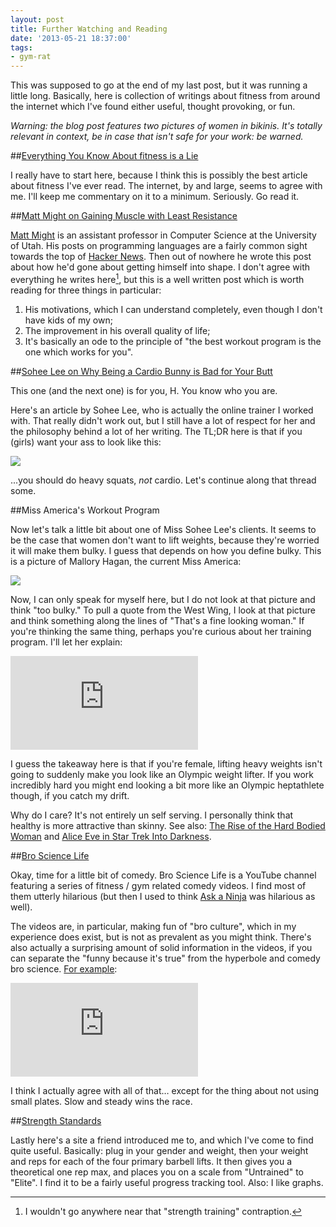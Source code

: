 ```yaml
---
layout: post
title: Further Watching and Reading
date: '2013-05-21 18:37:00'
tags:
- gym-rat
---
```


This was supposed to go at the end of my last post, but it was running a little long. Basically, here is collection of writings about fitness from around the internet which I've found either useful, thought provoking, or fun.

_Warning: the blog post features two pictures of women in bikinis. It's totally relevant in context, be in case that isn't safe for your work: be warned._

<!-- More -->

##[Everything You Know About fitness is a Lie](http://www.mensjournal.com/magazine/everything-you-know-about-fitness-is-a-lie-20120504)

I really have to start here, because I think this is possibly the best article about fitness I've ever read. The internet, by and large, seems to agree with me. I'll keep me commentary on it to a minimum. Seriously. Go read it.

##[Matt Might on Gaining Muscle with Least Resistance](http://matt.might.net/articles/hacking-strength/)

[Matt Might] is an assistant professor in Computer Science at the University of Utah. His posts on programming languages are a fairly common sight towards the top of [Hacker News]. Then out of nowhere he wrote this post about how he'd gone about getting himself into shape. I don't agree with everything he writes here[^n], but this is a well written post which is worth reading for three things in particular:

[Matt Might]: http://matt.might.net/

1. His motivations, which I can understand completely, even though I don't have kids of my own;
2. The improvement in his overall quality of life;
3. It's basically an ode to the principle of "the best workout program is the one which works for you".

[Hacker News]: http://news.ycombinator.com/

##[Sohee Lee on Why Being a Cardio Bunny is Bad for Your Butt](http://www.soheefit.com/cardio-bunny-stop-it-stop-it-now/)

This one (and the next one) is for you, H. You know who you are.

Here's an article by Sohee Lee, who is actually the online trainer I worked with. That really didn't work out, but I still have a lot of respect for her and the philosophy behind a lot of her writing. The TL;DR here is that if you (girls) want your ass to look like this:

![](http://images.harveynick.com/2013-05-21-further-watching-and-reading-sohee-lee.jpg)

...you should do heavy squats, _not_ cardio. Let's continue along that thread some.

##Miss America's Workout Program

Now let's talk a little bit about one of Miss Sohee Lee's clients. It seems to be the case that women don't want to lift weights, because they're worried it will make them bulky. I guess that depends on how you define bulky. This is a picture of Mallory Hagan, the current Miss America:

![](http://images.harveynick.com/2013-05-21-further-watching-and-reading-mallory-hagan.jpg)

Now, I can only speak for myself here, but I do not look at that picture and think "too bulky." To pull a quote from the West Wing, I look at that picture and think something along the lines of "That's a fine looking woman." If you're thinking the same thing, perhaps you're curious about her training program. I'll let her explain:

<div>
<div class="videoWrapper">
<iframe src="https://www.youtube.com/embed/NfnyBOpCZOU" frameborder="0" allowfullscreen></iframe>
</div>
</div>

I guess the takeaway here is that if you're female, lifting heavy weights isn't going to suddenly make you look like an Olympic weight lifter. If you work incredibly hard you might end looking a bit more like an Olympic heptathlete though, if you catch my drift.

Why do I care? It's not entirely un self serving. I personally think that healthy is more attractive than skinny. See also: [The Rise of the Hard Bodied Woman] and [Alice Eve in Star Trek Into Darkness].

[The Rise of the Hard Bodied Woman]: http://www.bodbot.com/Blog/Rise_of_the_Hardbodied_Woman.html
[Alice Eve in Star Trek Into Darkness]: http://i2.cdnds.net/13/12/618x335/movies_star-trek-into-darkness.jpg

##[Bro Science Life](http://www.youtube.com/channel/UCduKuJToxWPizJ7I2E6n1kA)

Okay, time for a little bit of comedy. Bro Science Life is a YouTube channel featuring a series of fitness / gym related comedy videos. I find most of them utterly hilarious (but then I used to think [Ask a Ninja] was hilarious as well).

[Ask a Ninja]: http://askaninja.com/

The videos are, in particular, making fun of "bro culture", which in my experience does exist, but is not as prevalent as you might think. There's also actually a surprising amount of solid information in the videos, if you can separate the "funny because it's true" from the hyperbole and comedy bro science. [For example]:

[For example]: http://www.youtube.com/watch?v=_0WxyKGD7sU

<div>
<div class="videoWrapper">
<iframe src="https://www.youtube.com/embed/_0WxyKGD7sU" frameborder="0" allowfullscreen></iframe>
</div>
</div>

I think I actually agree with all of that… except for the thing about not using small plates. Slow and steady wins the race.

##[Strength Standards](http://www.strstd.com/)

Lastly here's a site a friend introduced me to, and which I've come to find quite useful. Basically: plug in your gender and weight, then your weight and reps for each of the four primary barbell lifts. It then gives you a theoretical one rep max, and places you on a scale from "Untrained" to "Elite". I find it to be a fairly useful progress tracking tool. Also: I like graphs.

[^n]: I wouldn't go anywhere near that "strength training" contraption.